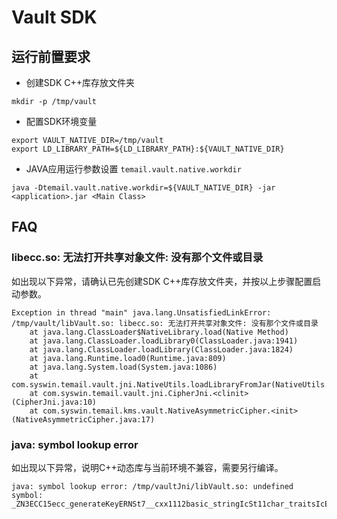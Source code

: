 # Vault SDK

## 运行前置要求
* 创建SDK C++库存放文件夹
```
mkdir -p /tmp/vault
```

* 配置SDK环境变量
```
export VAULT_NATIVE_DIR=/tmp/vault
export LD_LIBRARY_PATH=${LD_LIBRARY_PATH}:${VAULT_NATIVE_DIR}
```  

* JAVA应用运行参数设置 `temail.vault.native.workdir`
```
java -Dtemail.vault.native.workdir=${VAULT_NATIVE_DIR} -jar <application>.jar <Main Class>
```

## FAQ
### libecc.so: 无法打开共享对象文件: 没有那个文件或目录

如出现以下异常，请确认已先创建SDK C++库存放文件夹，并按以上步骤配置启动参数。
```
Exception in thread "main" java.lang.UnsatisfiedLinkError: /tmp/vault/libVault.so: libecc.so: 无法打开共享对象文件: 没有那个文件或目录
	at java.lang.ClassLoader$NativeLibrary.load(Native Method)
	at java.lang.ClassLoader.loadLibrary0(ClassLoader.java:1941)
	at java.lang.ClassLoader.loadLibrary(ClassLoader.java:1824)
	at java.lang.Runtime.load0(Runtime.java:809)
	at java.lang.System.load(System.java:1086)
	at com.syswin.temail.vault.jni.NativeUtils.loadLibraryFromJar(NativeUtils.java:106)
	at com.syswin.temail.vault.jni.CipherJni.<clinit>(CipherJni.java:10)
	at com.syswin.temail.kms.vault.NativeAsymmetricCipher.<init>(NativeAsymmetricCipher.java:17)
```

### java: symbol lookup error
如出现以下异常，说明C++动态库与当前环境不兼容，需要另行编译。
```
java: symbol lookup error: /tmp/vaultJni/libVault.so: undefined symbol: _ZN3ECC15ecc_generateKeyERNSt7__cxx1112basic_stringIcSt11char_traitsIcESaIcEEES6_
```
